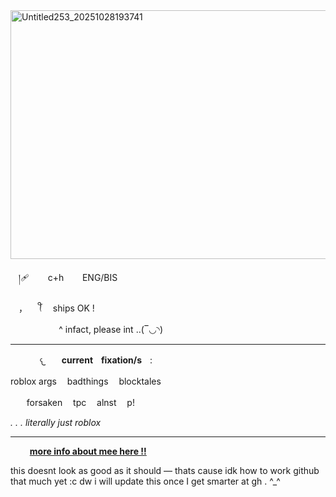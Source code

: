 <img width="600" height="398" alt="Untitled253_20251028193741" src="https://github.com/user-attachments/assets/c0c21ca4-0f98-47cc-9c62-cd97fe201540" />

ㅤ།🩹ㅤㅤ c+hㅤㅤ ENG/BIS

ㅤ，⠀  ꪻ   ships OK !

ㅤㅤㅤㅤㅤㅤ^ infact, please int ..(‾◡◝)

***
ㅤ
ㅤ
ㅤ𐔌ㅤㅤ**currentㅤfixation/s**ㅤ:

roblox args ㅤbadthingsㅤ blocktales

ㅤㅤforsakenㅤ tpcㅤ alnstㅤ p!

*. . . literally just roblox*

***

⠀⠀⠀[__more info about mee here !!__](https://rentry.co/777reprise)

this doesnt look as good as it should — thats cause idk how to work github that much yet :c dw i will update this once I get smarter at gh . ^_^

